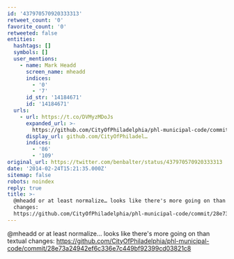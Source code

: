 ```yaml
---
id: '437970570920333313'
retweet_count: '0'
favorite_count: '0'
retweeted: false
entities:
  hashtags: []
  symbols: []
  user_mentions:
    - name: Mark Headd
      screen_name: mheadd
      indices:
        - '0'
        - '7'
      id_str: '14184671'
      id: '14184671'
  urls:
    - url: https://t.co/DVMyzMDoJs
      expanded_url: >-
        https://github.com/CityOfPhiladelphia/phl-municipal-code/commit/28e73a24942ef6c336e7c449bf92399cd03821c8
      display_url: github.com/CityOfPhiladel…
      indices:
        - '86'
        - '109'
original_url: https://twitter.com/benbalter/status/437970570920333313
date: '2014-02-24T15:21:35.000Z'
sitemap: false
robots: noindex
reply: true
title: >-
  @mheadd or at least normalize… looks like there's more going on than textual
  changes:
  https://github.com/CityOfPhiladelphia/phl-municipal-code/commit/28e73a24942ef6c336e7c449bf92399cd03821c8
---
```


@mheadd or at least normalize… looks like there's more going on than textual changes: https://github.com/CityOfPhiladelphia/phl-municipal-code/commit/28e73a24942ef6c336e7c449bf92399cd03821c8